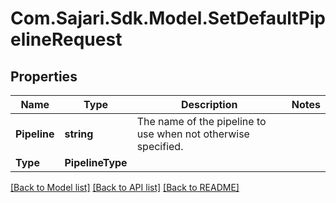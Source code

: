 # Com.Sajari.Sdk.Model.SetDefaultPipelineRequest

## Properties

Name | Type | Description | Notes
------------ | ------------- | ------------- | -------------
**Pipeline** | **string** | The name of the pipeline to use when not otherwise specified. | 
**Type** | **PipelineType** |  | 

[[Back to Model list]](../README.md#documentation-for-models) [[Back to API list]](../README.md#documentation-for-api-endpoints) [[Back to README]](../README.md)

